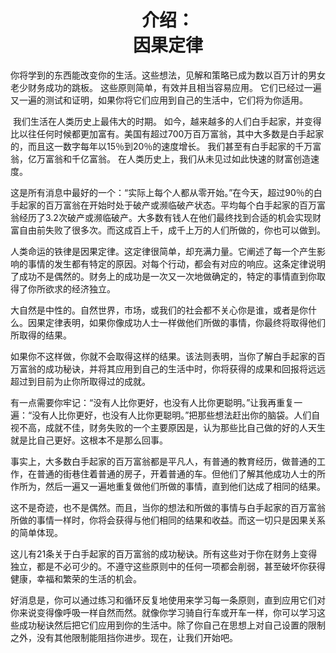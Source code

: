 <h1 align="center">介绍：<br>因果定律</h1>

​	你将学到的东西能改变你的生活。这些想法，见解和策略已成为数以百万计的男女老少财务成功的跳板。 这些原则简单，有效并且相当容易应用。 它们已经过一遍又一遍的测试和证明，如果你将它们应用到自己的生活中，它们将为你适用。

​	我们生活在人类历史上最伟大的时期。 如今，越来越多的人们白手起家，并变得比以往任何时候都更加富有。美国有超过700万百万富翁，其中大多数是白手起家的，而且这一数字每年以15％到20％的速度增长。 我们甚至有白手起家的千万富翁，亿万富翁和千亿富翁。 在人类历史上，我们从未见过如此快速的财富创造速度。

​	这是所有消息中最好的一个：“实际上每个人都从零开始。”在今天，超过90％的白手起家的百万富翁在开始时处于破产或濒临破产状态。平均每个白手起家的百万富翁经历了3.2次破产或濒临破产。大多数有钱人在他们最终找到合适的机会实现财富自由前失败了很多次。而这成百上千，成千上万的人们所做的，你也可以做到。

​	人类命运的铁律是因果定律。这定律很简单，却充满力量。它阐述了每一个产生影响的事情的发生都有特定的原因。对每个行动，都会有对应的响应。这条定律说明了成功不是偶然的。财务上的成功是一次又一次地做确定的，特定的事情直到你取得了你所欲求的经济独立。

​	大自然是中性的。自然世界，市场，或我们的社会都不关心你是谁，或者是你什么。因果定律表明，如果你像成功人士一样做他们所做的事情，你最终将取得他们所取得的结果。

​	如果你不这样做，你就不会取得这样的结果。该法则表明，当你了解白手起家的百万富翁的成功秘诀，并将其应用到自己的生活中时，你将获得的成果和回报将远远超过到目前为止你所取得过的成就。

​	有一点需要你牢记：“没有人比你更好，也没有人比你更聪明。”让我再重复一遍：“没有人比你更好，也没有人比你更聪明。”把那些想法赶出你的脑袋。人们自视不高，成就不佳，财务失败的一个主要原因是，认为那些比自己做的好的人天生就是比自己更好。这根本不是那么回事。

​	事实上，大多数白手起家的百万富翁都是平凡人，有普通的教育经历，做普通的工作，在普通的街巷住着普通的房子，开着普通的车。但他们了解其他成功人士的所作所为，然后一遍又一遍地重复做他们所做的事情，直到他们达成了相同的结果。

​	这不是奇迹，也不是偶然。而且，当你的想法和所做的事情与白手起家的百万富翁所做的事情一样时，你将会获得与他们相同的结果和收益。而这一切只是因果关系的简单体现。

​	这儿有21条关于白手起家的百万富翁的成功秘诀。所有这些对于你在财务上变得独立，都是不必可少的。不遵守这些原则中的任何一项都会削弱，甚至破坏你获得健康，幸福和繁荣的生活的机会。

​	好消息是，你可以通过练习和循环反复地使用来学习每一条原则，直到应用它们对你来说变得像呼吸一样自然而然。就像你学习骑自行车或开车一样，你可以学习这些成功秘诀然后把它们应用到你的生活中。除了你自己在思想上对自己设置的限制之外，没有其他限制能阻挡你进步。现在，让我们开始吧。